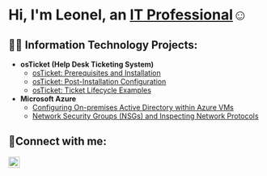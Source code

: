 <h1>Hi, I'm Leonel, an <a href="https://linkedin.com/in/leonel-holguin-138439264/">IT Professional</a>☺</h1>

<h2>👨‍💻 Information Technology Projects:</h2>

- <b>osTicket (Help Desk Ticketing System)</b>
  - [osTicket: Prerequisites and Installation](https://github.com/jLeoHolguin/osticket-prereqs)
  - [osTicket: Post-Installation Configuration](https://github.com/LeoHolguin/post-install-config)
  - [osTicket: Ticket Lifecycle Examples](https://github.com/LeoHolguin/ticket-lifecycle)
- <b>Microsoft Azure</b>
  - [Configuring On-premises Active Directory within Azure VMs](https://github.com/LeoHolguin/configure-ad)
  - [Network Security Groups (NSGs) and Inspecting Network Protocols](https://github.com/LeoHolguin/azure-network-protocols)

<h2>🤳Connect with me:</h2>

[<img align="left" alt="Josh | LinkedIn" width="22px" src="https://cdn.jsdelivr.net/npm/simple-icons@v3/icons/linkedin.svg" />][linkedin]

[linkedin]: https://linkedin.com/in/leonel-holguin-138439264/
